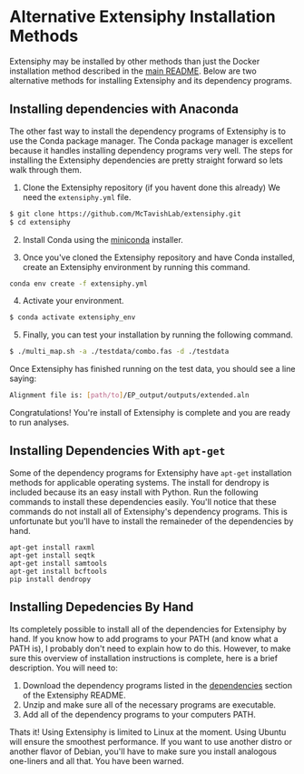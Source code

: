 # Alternative Extensiphy Installation Methods

Extensiphy may be installed by other methods than just the Docker installation method described in the [main README](https://github.com/McTavishLab/extensiphy/blob/main/README.md#building-and-testing-your-own-extensiphy-docker-image). Below are two alternative methods for installing Extensiphy and its dependency programs.


## Installing dependencies with Anaconda

The other fast way to install the dependency programs of Extensiphy is to use the Conda package manager.
The Conda package manager is excellent because it handles installing dependency programs very well.
The steps for installing the Extensiphy dependencies are pretty straight forward so lets walk through them.

1. Clone the Extensiphy repository (if you havent done this already) We need the `extensiphy.yml` file.

```bash
$ git clone https://github.com/McTavishLab/extensiphy.git
$ cd extensiphy
```

2. Install Conda using the [miniconda](https://docs.conda.io/en/latest/miniconda.html) installer.

3. Once you've cloned the Extensiphy repository and have Conda installed, create an Extensiphy environment by running this command.

```bash
conda env create -f extensiphy.yml
```

4. Activate your environment.

```bash
$ conda activate extensiphy_env
```

5. Finally, you can test your installation by running the following command.

```bash
$ ./multi_map.sh -a ./testdata/combo.fas -d ./testdata
```

Once Extensiphy has finished running on the test data, you should see a line saying:
```bash
Alignment file is: [path/to]/EP_output/outputs/extended.aln
```
Congratulations! You're install of Extensiphy is complete and you are ready to run analyses.


## Installing Dependencies With `apt-get`
Some of the dependency programs for Extensiphy have `apt-get` installation methods for applicable operating systems. The install for dendropy is included because its an easy install with Python. Run the following commands to install these dependencies easily. You'll notice that these commands do not install all of Extensiphy's dependency programs. This is unfortunate but you'll have to install the remaineder of the dependencies by hand.

```
apt-get install raxml
apt-get install seqtk
apt-get install samtools
apt-get install bcftools
pip install dendropy
```


## Installing Depedencies By Hand

Its completely possible to install all of the dependencies for Extensiphy by hand.
If you know how to add programs to your PATH (and know what a PATH is), I probably don't need to explain how to do this.
However, to make sure this overview of installation instructions is complete, here is a brief description.
You will need to:
1. Download the dependency programs listed in the [dependencies](https://github.com/McTavishLab/extensiphy#dependencies) section of the Extensiphy README.
2. Unzip and make sure all of the necessary programs are executable.
3. Add all of the dependency programs to your computers PATH.


Thats it! Using Extensiphy is limited to Linux at the moment. Using Ubuntu will ensure the smoothest performance. If you want to use another distro or another flavor of Debian, you'll have to make sure you install analogous one-liners and all that. You have been warned.
